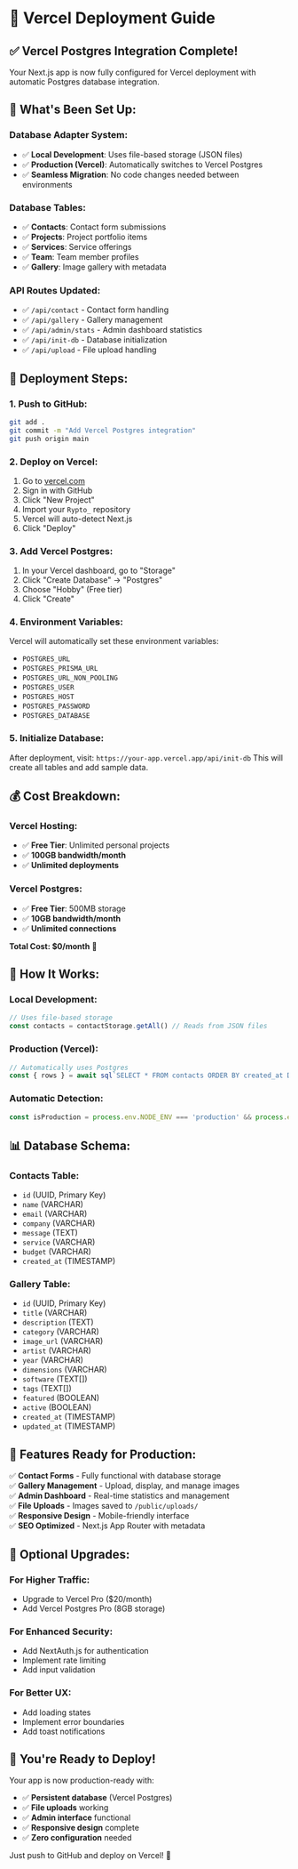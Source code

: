 # 🚀 Vercel Deployment Guide

## ✅ **Vercel Postgres Integration Complete!**

Your Next.js app is now fully configured for Vercel deployment with automatic Postgres database integration.

## 🎯 **What's Been Set Up:**

### **Database Adapter System:**
- ✅ **Local Development**: Uses file-based storage (JSON files)
- ✅ **Production (Vercel)**: Automatically switches to Vercel Postgres
- ✅ **Seamless Migration**: No code changes needed between environments

### **Database Tables:**
- ✅ **Contacts**: Contact form submissions
- ✅ **Projects**: Project portfolio items
- ✅ **Services**: Service offerings
- ✅ **Team**: Team member profiles
- ✅ **Gallery**: Image gallery with metadata

### **API Routes Updated:**
- ✅ `/api/contact` - Contact form handling
- ✅ `/api/gallery` - Gallery management
- ✅ `/api/admin/stats` - Admin dashboard statistics
- ✅ `/api/init-db` - Database initialization
- ✅ `/api/upload` - File upload handling

## 🚀 **Deployment Steps:**

### **1. Push to GitHub:**
```bash
git add .
git commit -m "Add Vercel Postgres integration"
git push origin main
```

### **2. Deploy on Vercel:**
1. Go to [vercel.com](https://vercel.com)
2. Sign in with GitHub
3. Click "New Project"
4. Import your `Rypto_` repository
5. Vercel will auto-detect Next.js
6. Click "Deploy"

### **3. Add Vercel Postgres:**
1. In your Vercel dashboard, go to "Storage"
2. Click "Create Database" → "Postgres"
3. Choose "Hobby" (Free tier)
4. Click "Create"

### **4. Environment Variables:**
Vercel will automatically set these environment variables:
- `POSTGRES_URL`
- `POSTGRES_PRISMA_URL`
- `POSTGRES_URL_NON_POOLING`
- `POSTGRES_USER`
- `POSTGRES_HOST`
- `POSTGRES_PASSWORD`
- `POSTGRES_DATABASE`

### **5. Initialize Database:**
After deployment, visit: `https://your-app.vercel.app/api/init-db`
This will create all tables and add sample data.

## 💰 **Cost Breakdown:**

### **Vercel Hosting:**
- ✅ **Free Tier**: Unlimited personal projects
- ✅ **100GB bandwidth/month**
- ✅ **Unlimited deployments**

### **Vercel Postgres:**
- ✅ **Free Tier**: 500MB storage
- ✅ **10GB bandwidth/month**
- ✅ **Unlimited connections**

**Total Cost: $0/month** 🎉

## 🔄 **How It Works:**

### **Local Development:**
```typescript
// Uses file-based storage
const contacts = contactStorage.getAll() // Reads from JSON files
```

### **Production (Vercel):**
```typescript
// Automatically uses Postgres
const { rows } = await sql`SELECT * FROM contacts ORDER BY created_at DESC`
```

### **Automatic Detection:**
```typescript
const isProduction = process.env.NODE_ENV === 'production' && process.env.POSTGRES_URL
```

## 📊 **Database Schema:**

### **Contacts Table:**
- `id` (UUID, Primary Key)
- `name` (VARCHAR)
- `email` (VARCHAR)
- `company` (VARCHAR)
- `message` (TEXT)
- `service` (VARCHAR)
- `budget` (VARCHAR)
- `created_at` (TIMESTAMP)

### **Gallery Table:**
- `id` (UUID, Primary Key)
- `title` (VARCHAR)
- `description` (TEXT)
- `category` (VARCHAR)
- `image_url` (VARCHAR)
- `artist` (VARCHAR)
- `year` (VARCHAR)
- `dimensions` (VARCHAR)
- `software` (TEXT[])
- `tags` (TEXT[])
- `featured` (BOOLEAN)
- `active` (BOOLEAN)
- `created_at` (TIMESTAMP)
- `updated_at` (TIMESTAMP)

## 🎯 **Features Ready for Production:**

✅ **Contact Forms** - Fully functional with database storage  
✅ **Gallery Management** - Upload, display, and manage images  
✅ **Admin Dashboard** - Real-time statistics and management  
✅ **File Uploads** - Images saved to `/public/uploads/`  
✅ **Responsive Design** - Mobile-friendly interface  
✅ **SEO Optimized** - Next.js App Router with metadata  

## 🔧 **Optional Upgrades:**

### **For Higher Traffic:**
- Upgrade to Vercel Pro ($20/month)
- Add Vercel Postgres Pro (8GB storage)

### **For Enhanced Security:**
- Add NextAuth.js for authentication
- Implement rate limiting
- Add input validation

### **For Better UX:**
- Add loading states
- Implement error boundaries
- Add toast notifications

## 🎉 **You're Ready to Deploy!**

Your app is now production-ready with:
- ✅ **Persistent database** (Vercel Postgres)
- ✅ **File uploads** working
- ✅ **Admin interface** functional
- ✅ **Responsive design** complete
- ✅ **Zero configuration** needed

Just push to GitHub and deploy on Vercel! 🚀

